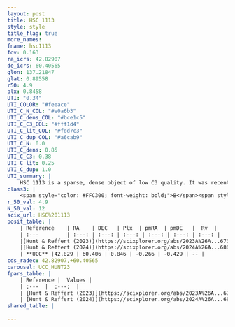 ```yaml
---
layout: post
title: HSC 1113
style: style
title_flag: true
more_names: 
fname: hsc1113
fov: 0.163
ra_icrs: 42.82907
de_icrs: 60.40565
glon: 137.21847
glat: 0.89558
r50: 4.9
plx: 0.8458
UTI: "0.34"
UTI_COLOR: "#feeace"
UTI_C_N_COL: "#e0a6b3"
UTI_C_dens_COL: "#bce1c5"
UTI_C_C3_COL: "#fff1d4"
UTI_C_lit_COL: "#fdd7c3"
UTI_C_dup_COL: "#a6cab9"
UTI_C_N: 0.0
UTI_C_dens: 0.85
UTI_C_C3: 0.38
UTI_C_lit: 0.25
UTI_C_dup: 1.0
UTI_summary: |
    HSC 1113 is a sparse, dense object of low C3 quality. It was recently reported in the literature.<br><br><span style="color: #99180f; font-weight: bold;">Warning: </span>contains less than 25 stars with <i>P>0.5</i> estimated.
class3: |
    <span style="color: #FFC300; font-weight: bold;">B</span><span style="color: red; font-weight: bold;">C</span>
r_50_val: 4.9
N_50_val: 12
scix_url: HSC%201113
posit_table: |
    | Reference    | RA    | DEC   | Plx  | pmRA  | pmDE   |  Rv  |
    | :---         | :---: | :---: | :---: | :---: | :---: | :---: |
    |[Hunt & Reffert (2023)](https://scixplorer.org/abs/2023A%26A...673A.114H) | 42.841 | 60.413 | 1.001 | -0.236 | -0.406 | -- |
    |[Hunt & Reffert (2024)](https://scixplorer.org/abs/2024A%26A...686A..42H) | 42.841 | 60.413 | 1.001 | -0.236 | -0.406 | -- |
    | **UCC** |42.829 | 60.406 | 0.846 | -0.266 | -0.429 | -- | 
cds_radec: 42.82907,+60.40565
carousel: UCC_HUNT23
fpars_table: |
    | Reference |  Values |
    | :---  |  :---:  |
    | [Hunt & Reffert (2023)](https://scixplorer.org/abs/2023A%26A...673A.114H) | `AV50=4.746, diffAV50=0.768, MOD50=10.019, logAge50=9.602` |
    | [Hunt & Reffert (2024)](https://scixplorer.org/abs/2024A%26A...686A..42H) | `MassJ=319.151` |
shared_table: |
    
---
```

